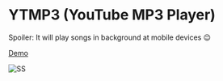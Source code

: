 # YTMP3 (YouTube MP3 Player)

Spoiler: It will play songs in background at mobile devices 😉
  
[Demo](http://yt-mp3.surge.sh/)


![SS](https://github.com/akinozgen/ytmp3/blob/master/ss/1.png?raw=true)
